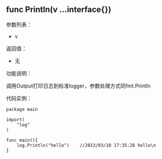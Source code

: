 ## func Println(v ...interface{})

参数列表：

- v

返回值：

- 无

功能说明：

调用Output打印日志到标准logger，参数处理方式同fmt.Println

代码实例：

	package main

	import(
		"log"
	)

	func main(){
		log.Println("hello")	//2013/03/10 17:35:28 hello\n
	}

